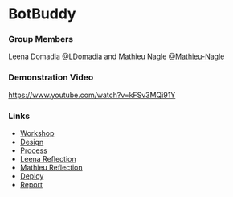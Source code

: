 # BotBuddy
### Group Members
Leena Domadia [@LDomadia](https://github.com/LDomadia) and
Mathieu Nagle [@Mathieu-Nagle](https://github.com/Mathieu-Nagle)
### Demonstration Video
https://www.youtube.com/watch?v=kFSv3MQi91Y
### Links
- [Workshop](/designworkshop/WORKSHOP.md)
- [Design](/designmilestone/DESIGN.md)
- [Process](/processmilestone/PROCESS.md)
- [Leena Reflection](/reflection-leena/README.md)
- [Mathieu Reflection](/reflection-mathieu/README.md)
- [Deploy](/deploymentmilestone/DEPLOY.md)
- [Report](/reportmilestone/REPORT.md)
